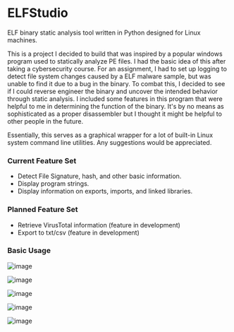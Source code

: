 # ELFStudio

ELF binary static analysis tool written in Python designed for Linux machines.

This is a project I decided to build that was inspired by a popular windows program used to statically analyze PE files. I had the basic idea of this after taking a cybersecurity course. For an assignment, I had to set up logging to detect file system changes caused by a ELF malware sample, but was unable to find it due to a bug in the binary. To combat this, I decided to see if I could reverse engineer the binary and uncover the intended behavior through static analysis. I included some features in this program that were helpful to me in determining the function of the binary. It's by no means as sophisticated as a proper disassembler but I thought it might be helpful to other people in the future. 

Essentially, this serves as a graphical wrapper for a lot of built-in Linux system command line utilities. Any suggestions would be appreciated. 

### Current Feature Set
- Detect File Signature, hash, and other basic information.
- Display program strings.
- Display information on exports, imports, and linked libraries.

### Planned Feature Set
- Retrieve VirusTotal information (feature in development)
- Export to txt/csv (feature in development)

### Basic Usage
![image](https://github.com/user-attachments/assets/f5d7f251-e147-45c7-86b4-e35163e31041)

![image](https://github.com/user-attachments/assets/cb3db7e3-991e-4c6a-bc7f-12b18c06c811)

![image](https://github.com/user-attachments/assets/2d7e8305-fe15-4bf5-b397-45969ef5021a)

![image](https://github.com/user-attachments/assets/7beb5fa5-27c7-43f2-8096-49c84d512e3c)

![image](https://github.com/user-attachments/assets/7218255a-6762-4ec6-ac34-a2f452732358)


